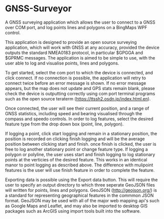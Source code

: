 # GNSS-Surveyor
A GNSS surveying application which allows the user to connect to a GNSS over COM port, and log points lines and polygons on a BingMaps WPF control.

This application is designed to provide an open source surveying application, which will work with GNSS at any accuracy, provided the device outputs
the standard NMEA0183 protocol, in particular $GPGGA and $GPRMC messages. The application is aimed to be simple to use, with the user able to log and
visualise points, lines and polygons. 

To get started, select the com port to which the device is connected, and click connect. If no connection is possible, the application will retry to
connect twice before an error message is shown. If no error message appears, but the map does not update and GPS stats remain blank, please check the 
device is outputting correctly using com port terminal programs such as the open source teraterm (https://ttssh2.osdn.jp/index.html.en).

Once connected, the user will see their current position, and a range of GNSS statistics, including speed and bearing visualised through the compass 
and speedo controls. In order to log features, select the desired feature type from the drop down box (point, line, polygon).

If logging a point, click start logging and remain in a stationary position, the position is recorded on clicking finish logging and will be the average
position between clicking start and finish. once finish is clicked, the user is free to log another stationary point or change feature type.
If logging a polygon or polyline, the user uses start and finish logging to log stationary points at the verticies of the desired feature. This works
in an identical manor to point logging as described above. The difference with mulipoint features is the user will use finish feature in order to 
complete the feature.

Exporting data is possible using the Export data button. This will require the user to specify an output directory to which three seperate GeoJSON files 
will written for points, lines and polygons. GeoJSON (http://geojson.org/) is a standard for representing geographical features in the commmon JSON format.
GeoJSON may be used with all of the major web mapping api's such as Google Maps and Leaflet, and may also be imported to desktop GIS packages such as ArcGIS
using import tools built into the software.
